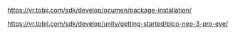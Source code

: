 https://vr.tobii.com/sdk/develop/ocumen/package-installation/

https://vr.tobii.com/sdk/develop/unity/getting-started/pico-neo-3-pro-eye/
